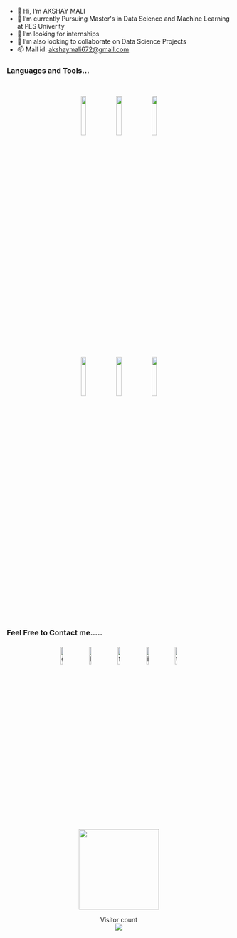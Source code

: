 - 👋 Hi, I’m AKSHAY MALI
- 🌱 I’m currently Pursuing Master's in Data Science and Machine Learning at PES Univerity
- 👯 I’m looking for internships
- 💞️ I’m also looking to collaborate on Data Science Projects
- 📫 Mail id: akshaymali672@gmail.com

### Languages and Tools...
<br>
<p align="center">
	<code><img width="15%" src="https://www.vectorlogo.zone/logos/jupyter/jupyter-ar21.svg"></code>
	<code><img width="15%" src="https://www.vectorlogo.zone/logos/python/python-ar21.svg"></code>
	<code><img width="15%" src="https://www.vectorlogo.zone/logos/mysql/mysql-ar21.svg"></code>
  	<br />
	<code><img width="15%" src="https://www.vectorlogo.zone/logos/mongodb/mongodb-ar21.svg"></code>
	<code><img width="15%" src="https://www.vectorlogo.zone/logos/javascript/javascript-ar21.svg"></code>
	<code><img width="15%" src="https://www.vectorlogo.zone/logos/amazon_aws/amazon_aws-ar21.svg"></code>
</p>



### Feel Free to Contact me.....

<p align="center">
	<a href="https://github.com/Akshay672"><img alt="github" width="10%" style="padding:5px" src="https://img.icons8.com/clouds/100/000000/github.png"/></a>
	<a href="https://www.linkedin.com/in/akshay-mali672/"><img alt="linkedin" width="10%" style="padding:5px" src="https://img.icons8.com/clouds/100/000000/linkedin.png"/></a>
	<a href="https://www.facebook.com/akshaymali672/"><img alt="facebook" width="10%" style="padding:5px" src="https://img.icons8.com/clouds/100/000000/facebook-new.png"/></a>
	<a href="https://www.instagram.com/akshay672/"><img alt="instagram" width="10%" style="padding:5px" src="https://img.icons8.com/clouds/100/000000/instagram.png"/></a>
	<a href="https://twitter.com/kshaymali"><img alt="twitter" width="10%" style="padding:5px" src="https://img.icons8.com/clouds/100/000000/twitter.png"/></a>
</p>

<p align="center">
<a href="https://github.com/Akshay672">
  <img height="180em" src="https://github-readme-stats.vercel.app/api?username=Akshay672&show_icons=true&theme=radical" />
 <!--- <img height="180em" src="https://github-readme-stats-eight-theta.vercel.app/api/top-langs/?username=Akshay672&theme=radical&layout=compact&exclude_lang=java+r" />--->
    </a>
</p>


<p align="center"> 
  Visitor count<br>
  <img src="https://profile-counter.glitch.me/Akshay672/count.svg" />
</p>

<!---
Akshay672/Akshay672 is a ✨ special ✨ repository because its `README.md` (this file) appears on your GitHub profile.
You can click the Preview link to take a look at your changes.
--->
